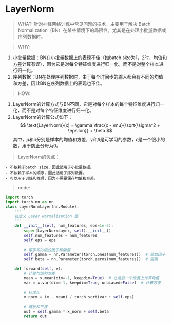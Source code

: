# LayerNorm
> WHAT:
针对神经网络训练中常见问题的技术，主要用于解决 Batch Normalization（BN）在某些情境下的局限性，尤其是在处理小批量数据或序列数据时。

> WHY:
1. 小批量数据：BN在小批量数据上的表现不佳（如batch size为1，2时，均值和方差计算有误），因为它是对每个特征维度进行归一化，而不是对整个样本进行归一化。
2. 序列数据：BN在处理序列数据时，由于每个时间步的输入都会有不同的均值和方差，因此BN在序列数据上的表现也不佳。

> HOW:
1. LayerNorm的计算方式与BN不同，它是对每个样本的每个特征维度进行归一化，而不是对每个特征维度进行归一化。
2. LayerNorm的计算公式如下：
$$
\text{LayerNorm}(x) = \gamma \frac{x - \mu}{\sqrt{\sigma^2 + \epsilon}} + \beta
$$
其中，$\mu$和$\sigma$分别是样本的均值和方差，$\gamma$和$\beta$是可学习的参数，$\epsilon$是一个很小的数，用于防止分母为0。

> LayerNorm的优点：

    - 不依赖于batch size，因此适用于小批量数据。
    - 不依赖于样本的顺序，因此适用于序列数据。
    - 可以用于训练和推理，因为不需要保存均值和方差。

> code:

```python
import torch
import torch.nn as nn
class LayerNormLayer(nn.Module):
    """
    自定义 Layer Normalization 层
    """
    def __init__(self, num_features, eps=1e-5):
        super(LayerNormLayer, self).__init__()
        self.num_features = num_features
        self.eps = eps
        
        # 可学习的缩放因子和偏置
        self.gamma = nn.Parameter(torch.ones(num_features))  # 缩放因子
        self.beta = nn.Parameter(torch.zeros(num_features))  # 偏置

    def forward(self, x):
        # 计算均值和方差
        mean = x.mean(dim=-1, keepdim=True)  # 在最后一个维度上计算均值
        var = x.var(dim=-1, keepdim=True, unbiased=False)  # 计算方差
        
        # 标准化
        x_norm = (x - mean) / torch.sqrt(var + self.eps)
        
        # 缩放和平移
        out = self.gamma * x_norm + self.beta
        return out
```